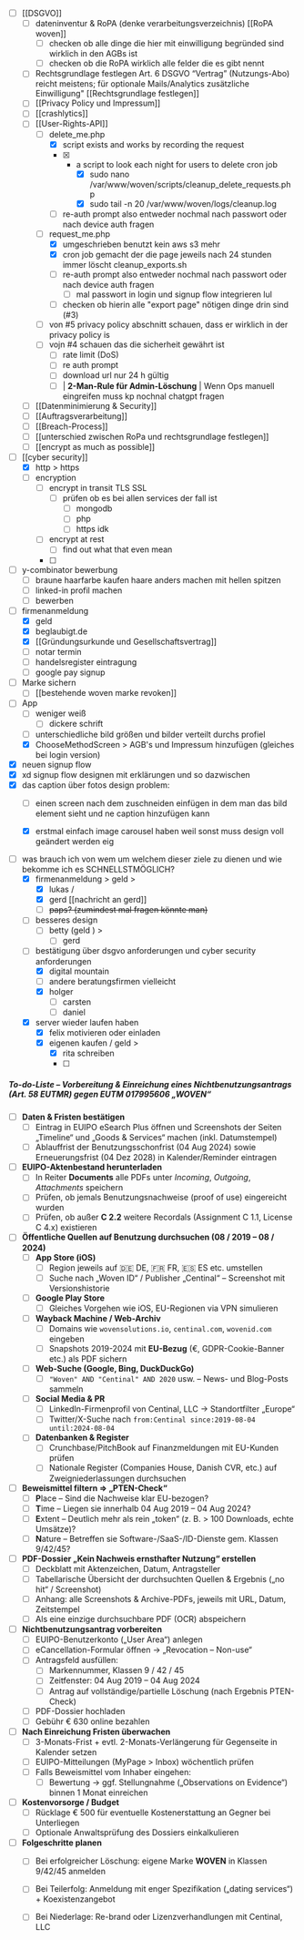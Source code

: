 - [ ] [[DSGVO]]
	- [ ] dateninventur & RoPA (denke verarbeitungsverzeichnis) [[RoPA woven]]
		- [ ] checken ob alle dinge die hier mit einwilligung begründed sind wirklich in den AGBs ist 
		- [ ] checken ob die RoPA wirklich alle felder die es gibt nennt
	- [ ] Rechtsgrundlage festlegen Art. 6 DSGVO “Vertrag” (Nutzungs-Abo) reicht meistens; für optionale Mails/Analytics zusätzliche Einwilligung" [[Rechtsgrundlage festlegen]]
	- [ ] [[Privacy Policy und Impressum]]
	- [ ] [[crashlytics]]
	- [ ] [[User-Rights-API]] 
		- [ ] delete_me.php
			- [x] script exists and works by recording the request
			- [x] + a script to look each night for users to delete cron job
				- [x] sudo nano /var/www/woven/scripts/cleanup_delete_requests.php
				- [x] sudo tail -n 20 /var/www/woven/logs/cleanup.log
			- [ ] re-auth prompt also entweder nochmal nach passwort oder nach device auth fragen
		- [ ] request_me.php
			- [x] umgeschrieben benutzt kein aws s3 mehr
			- [x] cron job gemacht der die page jeweils nach 24 stunden immer löscht cleanup_exports.sh
			- [ ] re-auth prompt also entweder nochmal nach passwort oder nach device auth fragen
				- [ ] mal passwort in login und signup flow integrieren lul
			- [ ] checken ob hierin alle "export page" nötigen dinge drin sind (#3)
		- [ ] von #5 privacy policy abschnitt schauen, dass er wirklich in der privacy policy is
		- [ ] vojn #4 schauen das die sicherheit gewährt ist
			- [ ] rate limit (DoS)
			- [ ] re auth prompt
			- [ ] download url nur 24 h gültig
			- [ ] | **2-Man-Rule für Admin-Löschung**       | Wenn Ops manuell eingreifen muss    kp nochnal chatgpt fragen 
	- [ ] [[Datenminimierung & Security]]
	- [ ] [[Auftragsverarbeitung]]
	- [ ] [[Breach-Process]]
	- [ ] [[unterschied zwischen RoPa und rechtsgrundlage festlegen]]
	- [ ] [[encrypt as much as possible]]
- [ ] [[cyber security]]
	- [x] http > https
	- [ ] encryption
		- [ ] encrypt in transit TLS SSL
			- [ ] prüfen ob es bei allen services der fall ist
				- [ ] mongodb
				- [ ] php
				- [ ] https idk
		- [ ] encrypt at rest
			- [ ] find out what that even mean
		- [ ] 
- [ ] y-combinator bewerbung
	- [ ] braune haarfarbe kaufen haare anders machen mit hellen spitzen 
	- [ ] linked-in profil machen
	- [ ] bewerben

- [ ] firmenanmeldung
	- [x] geld
	- [x] beglaubigt.de
	- [x] [[Gründungsurkunde und Gesellschaftsvertrag]]
	- [ ] notar termin
	- [ ] handelsregister eintragung
	- [ ] google pay signup
- [ ] Marke sichern
	- [ ] [[bestehende woven marke revoken]]
- [ ] App
	- [ ] weniger weiß
		- [ ] dickere schrift
	- [ ] unterschiedliche bild größen  und bilder verteilt durchs profiel
	- [x] ChooseMethodScreen > AGB's und Impressum hinzufügen (gleiches bei login version)

- [x] neuen signup flow
- [x] xd signup flow designen mit erklärungen und so dazwischen
- [x] das caption über fotos design problem:
	- [ ] einen screen nach dem zuschneiden einfügen in dem man das bild element sieht und ne caption hinzufügen kann
	- [x] erstmal einfach image carousel haben weil sonst muss design voll geändert werden eig






- [ ] was brauch ich von wem um welchem dieser ziele zu dienen und wie bekomme ich es SCHNELLSTMÖGLICH?
	- [x] firmenanmeldung > geld > 
		- [x] lukas /
		- [x] gerd [[nachricht an gerd]]
		- [ ] ~~paps? (zumindest mal fragen könnte man)~~
	- [ ] besseres design
		- [ ] betty (geld ) >
			- [ ] gerd
	- [ ] bestätigung über dsgvo anforderungen und cyber security anforderungen
		- [x] digital mountain
		- [ ] andere beratungsfirmen vielleicht
		- [x] holger
			- [ ] carsten
			- [ ] daniel
	- [x] server wieder laufen haben
		- [x]  felix motivieren oder einladen
		- [x] eigenen kaufen / geld >
			- [x] rita schreiben
			- [ ] 


##### To-do-Liste – Vorbereitung & Einreichung eines Nichtbenutzungsantrags (Art. 58 EUTMR) gegen EUTM 017995606 „WOVEN“

- [ ] **Daten & Fristen bestätigen**
  - [ ] Eintrag in EUIPO eSearch Plus öffnen und Screenshots der Seiten „Timeline“ und „Goods & Services“ machen (inkl. Datumstempel)
  - [ ] Ablauffrist der Benutzungsschonfrist (04 Aug 2024) sowie Erneuerungsfrist (04 Dez 2028) in Kalender/Reminder eintragen

- [ ] **EUIPO-Aktenbestand herunterladen**
  - [ ] In Reiter **Documents** alle PDFs unter *Incoming*, *Outgoing*, *Attachments* speichern
  - [ ] Prüfen, ob jemals Benutzungsnachweise (proof of use) eingereicht wurden
  - [ ] Prüfen, ob außer **C 2.2** weitere Recordals (Assignment C 1.1, License C 4.x) existieren

- [ ] **Öffentliche Quellen auf Benutzung durchsuchen (08 / 2019 – 08 / 2024)**
  - [ ] **App Store (iOS)**
    - [ ] Region jeweils auf 🇩🇪 DE, 🇫🇷 FR, 🇪🇸 ES etc. umstellen
    - [ ] Suche nach „Woven ID“ / Publisher „Centinal“ – Screenshot mit Versionshistorie
  - [ ] **Google Play Store**
    - [ ] Gleiches Vorgehen wie iOS, EU-Regionen via VPN simulieren
  - [ ] **Wayback Machine / Web-Archiv**
    - [ ] Domains wie `wovensolutions.io`, `centinal.com`, `wovenid.com` eingeben
    - [ ] Snapshots 2019-2024 mit **EU-Bezug** (€, GDPR-Cookie-Banner etc.) als PDF sichern
  - [ ] **Web-Suche (Google, Bing, DuckDuckGo)**
    - [ ] `"Woven" AND "Centinal" AND 2020` usw. – News- und Blog-Posts sammeln
  - [ ] **Social Media & PR**
    - [ ] LinkedIn-Firmenprofil von Centinal, LLC → Standortfilter „Europe“
    - [ ] Twitter/X-Suche nach `from:Centinal since:2019-08-04 until:2024-08-04`
  - [ ] **Datenbanken & Register**
    - [ ] Crunchbase/PitchBook auf Finanzmeldungen mit EU-Kunden prüfen
    - [ ] Nationale Register (Companies House, Danish CVR, etc.) auf Zweigniederlassungen durchsuchen

- [ ] **Beweismittel filtern ⇒ „PTEN-Check“**
  - [ ] **P**lace – Sind die Nachweise klar EU-bezogen?
  - [ ] **T**ime – Liegen sie innerhalb 04 Aug 2019 – 04 Aug 2024?
  - [ ] **E**xtent – Deutlich mehr als rein „token“ (z. B. > 100 Downloads, echte Umsätze)?
  - [ ] **N**ature – Betreffen sie Software-/SaaS-/ID-Dienste gem. Klassen 9/42/45?

- [ ] **PDF-Dossier „Kein Nachweis ernsthafter Nutzung“ erstellen**
  - [ ] Deckblatt mit Aktenzeichen, Datum, Antragsteller
  - [ ] Tabellarische Übersicht der durchsuchten Quellen & Ergebnis („no hit“ / Screenshot)
  - [ ] Anhang: alle Screenshots & Archive-PDFs, jeweils mit URL, Datum, Zeitstempel
  - [ ] Als eine einzige durchsuchbare PDF (OCR) abspeichern

- [ ] **Nichtbenutzungsantrag vorbereiten**
  - [ ] EUIPO-Benutzerkonto („User Area“) anlegen
  - [ ] eCancellation-Formular öffnen → „Revocation – Non-use“
  - [ ] Antragsfeld ausfüllen:
    - [ ] Markennummer, Klassen 9 / 42 / 45
    - [ ] Zeitfenster: 04 Aug 2019 – 04 Aug 2024
    - [ ] Antrag auf vollständige/partielle Löschung (nach Ergebnis PTEN-Check)
  - [ ] PDF-Dossier hochladen
  - [ ] Gebühr € 630 online bezahlen

- [ ] **Nach Einreichung Fristen überwachen**
  - [ ] 3-Monats-Frist + evtl. 2-Monats-Verlängerung für Gegenseite in Kalender setzen
  - [ ] EUIPO-Mitteilungen (MyPage > Inbox) wöchentlich prüfen
  - [ ] Falls Beweismittel vom Inhaber eingehen:
    - [ ] Bewertung → ggf. Stellungnahme („Observations on Evidence“) binnen 1 Monat einreichen

- [ ] **Kostenvorsorge / Budget**
  - [ ] Rücklage € 500 für eventuelle Kostenerstattung an Gegner bei Unterliegen
  - [ ] Optionale Anwaltsprüfung des Dossiers einkalkulieren

- [ ] **Folgeschritte planen**
  - [ ] Bei erfolgreicher Löschung: eigene Marke **WOVEN** in Klassen 9/42/45 anmelden
  - [ ] Bei Teilerfolg: Anmeldung mit enger Spezifikation („dating services“) + Koexistenzangebot
  - [ ] Bei Niederlage: Re-brand oder Lizenzverhandlungen mit Centinal, LLC



